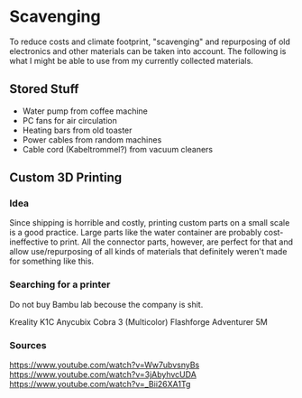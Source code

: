 # Scavenging

To reduce costs and climate footprint, "scavenging" and repurposing of old electronics and other materials can be taken into account. The following is what I might be able to use from my currently collected materials.

## Stored Stuff
- Water pump from coffee machine
- PC fans for air circulation
- Heating bars from old toaster 
- Power cables from random machines
- Cable cord (Kabeltrommel?) from vacuum cleaners

## Custom 3D Printing
### Idea
Since shipping is horrible and costly, printing custom parts on a small scale is a good practice. Large parts like the water container are probably cost-ineffective to print. All the connector parts, however, are perfect for that and allow use/repurposing of all kinds of materials that definitely weren't made for something like this.

### Searching for a printer
Do not buy Bambu lab becouse the company is shit.

Kreality K1C
Anycubix Cobra 3 (Multicolor)
Flashforge Adventurer 5M

### Sources
https://www.youtube.com/watch?v=Ww7ubvsnyBs
https://www.youtube.com/watch?v=3jAbyhvcUDA
https://www.youtube.com/watch?v=_Bii26XA1Tg

